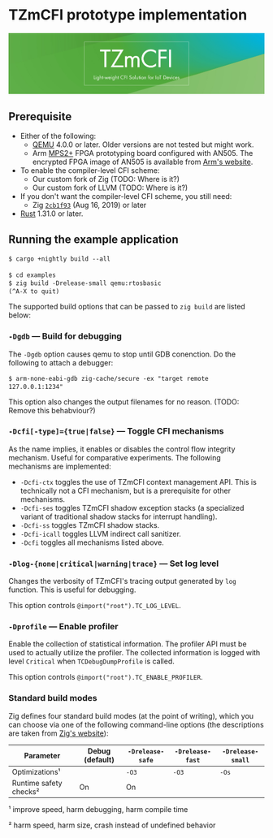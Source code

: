 # TZmCFI prototype implementation

<center><img src="docs/banner.jpg"></center>

## Prerequisite

- Either of the following:
    - [QEMU] 4.0.0 or later. Older versions are not tested but might work.
    - Arm [MPS2+] FPGA prototyping board configured with AN505. The encrypted FPGA image of AN505 is available from [Arm's website].
- To enable the compiler-level CFI scheme:
    - Our custom fork of Zig (TODO: Where is it?)
    - Our custom fork of LLVM (TODO: Where is it?)
- If you don't want the compiler-level CFI scheme, you still need:
    - Zig [`2cb1f93`](https://github.com/ziglang/zig/commit/2cb1f93894be3f48f0c49004515fa5e8190f69d9) (Aug 16, 2019) or later
- [Rust](https://www.rust-lang.org/en-US/) 1.31.0 or later.

[QEMU]: https://www.qemu.org
[MPS2+]: https://www.arm.com/products/development-tools/development-boards/mps2-plus
[Arm's website]: https://developer.arm.com/tools-and-software/development-boards/fpga-prototyping-boards/download-fpga-images?_ga=2.138343728.123477322.1561466661-1332644519.1559889185

## Running the example application

    $ cargo +nightly build --all

    $ cd examples
    $ zig build -Drelease-small qemu:rtosbasic
    (^A-X to quit)

The supported build options that can be passed to `zig build` are listed below:

### `-Dgdb` — Build for debugging

The `-Dgdb` option causes qemu to stop until GDB conenction. Do the following to attach a debugger:

    $ arm-none-eabi-gdb zig-cache/secure -ex "target remote 127.0.0.1:1234"

This option also changes the output filenames for no reason. (TODO: Remove this behabviour?)

### `-Dcfi[-type]={true|false}` — Toggle CFI mechanisms

As the name implies, it enables or disables the control flow integrity mechanism. Useful for comparative experiments. The following mechanisms are implemented:

- `-Dcfi-ctx` toggles the use of TZmCFI context management API. This is technically not a CFI mechanism, but is a prerequisite for other mechanisms.
- `-Dcfi-ses` toggles TZmCFI shadow exception stacks (a specialized variant of traditional shadow stacks for interrupt handling).
- `-Dcfi-ss` toggles TZmCFI shadow stacks.
- `-Dcfi-icall` toggles LLVM indirect call sanitizer.
- `-Dcfi` toggles all mechanisms listed above.

### `-Dlog-{none|critical|warning|trace}` — Set log level

Changes the verbosity of TZmCFI's tracing output generated by `log` function. This is useful for debugging.

This option controls `@import("root").TC_LOG_LEVEL`.

### `-Dprofile` — Enable profiler

Enable the collection of statistical information. The profiler API must be used to actually utilize the profiler. The collected information is logged with level `Critical` when `TCDebugDumpProfile` is called.

This option controls `@import("root").TC_ENABLE_PROFILER`.

### Standard build modes

Zig defines four standard build modes (at the point of writing), which you can choose via one of the following command-line options (the descriptions are taken from [Zig's website]):

|       Parameter        | Debug (default) | `-Drelease-safe` | `-Drelease-fast` | `-Drelease-small` |
|------------------------|-----------------|------------------|------------------|-------------------|
| Optimizations¹         |                 | `-O3`            | `-O3`            | `-Os`             |
| Runtime safety checks² | On              | On               |                  |                   |

¹ improve speed, harm debugging, harm compile time

² harm speed, harm size, crash instead of undefined behavior

[Zig's website]: https://ziglang.org/#Performance-and-Safety-Choose-Two
